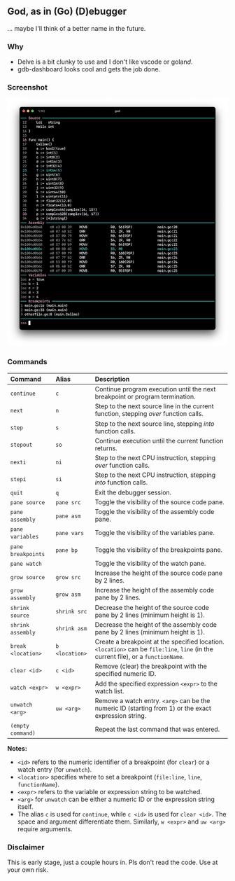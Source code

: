 ## God, as in (Go) (D)ebugger

... maybe I'll think of a better name in the future.

### Why

- Delve is a bit clunky to use and I don't like vscode or golan*d*.
- gdb-dashboard looks cool and gets the job done.

### Screenshot

![Screenshot](/.github/screenshot1.png)

### Commands

| Command            | Alias              | Description                                                                                                                          |
| :----------------- | :----------------- | :----------------------------------------------------------------------------------------------------------------------------------- |
| `continue`         | `c`                | Continue program execution until the next breakpoint or program termination.                                                       |
| `next`             | `n`                | Step to the next source line in the current function, stepping *over* function calls.                                               |
| `step`             | `s`                | Step to the next source line, stepping *into* function calls.                                                                      |
| `stepout`          | `so`               | Continue execution until the current function returns.                                                                              |
| `nexti`            | `ni`               | Step to the next CPU instruction, stepping *over* function calls.                                                                   |
| `stepi`            | `si`               | Step to the next CPU instruction, stepping *into* function calls.                                                                   |
| `quit`             | `q`                | Exit the debugger session.                                                                                                         |
| `pane source`      | `pane src`         | Toggle the visibility of the source code pane.                                                                                     |
| `pane assembly`    | `pane asm`         | Toggle the visibility of the assembly code pane.                                                                                   |
| `pane variables`   | `pane vars`        | Toggle the visibility of the variables pane.                                                                                       |
| `pane breakpoints` | `pane bp`          | Toggle the visibility of the breakpoints pane.                                                                                     |
| `pane watch`       |                    | Toggle the visibility of the watch pane.                                                                                           |
| `grow source`      | `grow src`         | Increase the height of the source code pane by 2 lines.                                                                             |
| `grow assembly`    | `grow asm`         | Increase the height of the assembly code pane by 2 lines.                                                                           |
| `shrink source`    | `shrink src`       | Decrease the height of the source code pane by 2 lines (minimum height is 1).                                                      |
| `shrink assembly`  | `shrink asm`       | Decrease the height of the assembly code pane by 2 lines (minimum height is 1).                                                      |
| `break <location>` | `b <location>`     | Create a breakpoint at the specified location. `<location>` can be `file:line`, `line` (in the current file), or a `functionName`. |
| `clear <id>`       | `c <id>`           | Remove (clear) the breakpoint with the specified numeric ID.                                                                       |
| `watch <expr>`     | `w <expr>`         | Add the specified expression `<expr>` to the watch list.                                                                             |
| `unwatch <arg>`    | `uw <arg>`         | Remove a watch entry. `<arg>` can be the numeric ID (starting from 1) or the exact expression string.                             |
| `(empty command)`  |                    | Repeat the last command that was entered.                                                                                          |

**Notes:**

* `<id>` refers to the numeric identifier of a breakpoint (for `clear`) or a watch entry (for `unwatch`).
* `<location>` specifies where to set a breakpoint (`file:line`, `line`, `functionName`).
* `<expr>` refers to the variable or expression string to be watched.
* `<arg>` for `unwatch` can be either a numeric ID or the expression string itself.
* The alias `c` is used for `continue`, while `c <id>` is used for `clear <id>`. The space and argument differentiate them. Similarly, `w <expr>` and `uw <arg>` require arguments.


### Disclaimer

This is early stage, just a couple hours in. Pls don't read the code. Use at your own risk.
